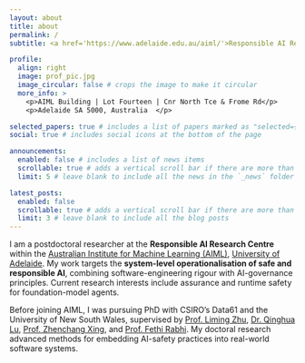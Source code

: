 ```yaml
---
layout: about
title: about
permalink: /
subtitle: <a href='https://www.adelaide.edu.au/aiml/'>Responsible AI Research Centre, Australian Institute for Machine Learning, Adelaide University</a>

profile:
  align: right
  image: prof_pic.jpg
  image_circular: false # crops the image to make it circular
  more_info: >
    <p>AIML Building | Lot Fourteen | Cnr North Tce & Frome Rd</p>
    <p>Adelaide SA 5000, Australia  </p>

selected_papers: true # includes a list of papers marked as "selected={true}"
social: true # includes social icons at the bottom of the page

announcements:
  enabled: false # includes a list of news items
  scrollable: true # adds a vertical scroll bar if there are more than 3 news items
  limit: 5 # leave blank to include all the news in the `_news` folder

latest_posts:
  enabled: false
  scrollable: true # adds a vertical scroll bar if there are more than 3 new posts items
  limit: 3 # leave blank to include all the blog posts
---
```


I am a postdoctoral researcher at the **Responsible AI Research Centre** within the [Australian Institute for Machine Learning (AIML)](https://www.adelaide.edu.au/aiml/), [University of Adelaide](https://www.adelaide.edu.au/). My work targets the **system-level operationalisation of safe and responsible AI**, combining software-engineering rigour with AI-governance principles. Current research interests include assurance and runtime safety for foundation-model agents.

Before joining AIML, I was pursuing PhD with CSIRO’s Data61 and the University of New South Wales, supervised by [Prof. Liming Zhu](https://people.csiro.au/Z/L/Liming-Zhu), [Dr. Qinghua Lu](https://people.csiro.au/L/Q/Qinghua-Lu), [Prof. Zhenchang Xing](https://people.csiro.au/X/Z/Zhenchang-Xing/), and [Prof. Fethi Rabhi](https://www.unsw.edu.au/staff/fethi-rabhi). My doctoral research advanced methods for embedding AI-safety practices into real-world software systems.

